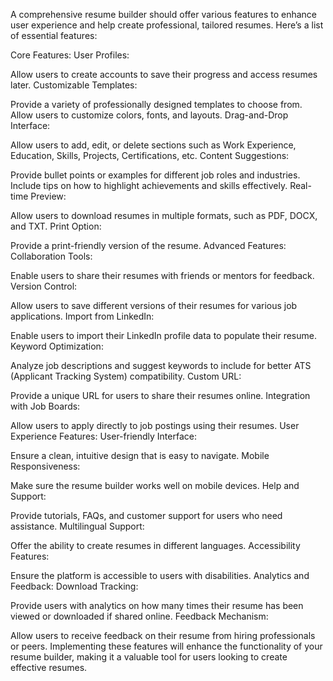 A comprehensive resume builder should offer various features to enhance user experience and help create professional, tailored resumes. Here’s a list of essential features:

Core Features:
User Profiles:

Allow users to create accounts to save their progress and access resumes later.
Customizable Templates:

Provide a variety of professionally designed templates to choose from.
Allow users to customize colors, fonts, and layouts.
Drag-and-Drop Interface:

<!-- Enable easy rearrangement of sections (e.g., Education, Experience) within the resume.
Section Management: -->

Allow users to add, edit, or delete sections such as Work Experience, Education, Skills, Projects, Certifications, etc.
Content Suggestions:

Provide bullet points or examples for different job roles and industries.
Include tips on how to highlight achievements and skills effectively.
Real-time Preview:

<!-- Display a real-time preview of the resume as users make changes.
Export Options: -->

Allow users to download resumes in multiple formats, such as PDF, DOCX, and TXT.
Print Option:

Provide a print-friendly version of the resume.
Advanced Features:
Collaboration Tools:

Enable users to share their resumes with friends or mentors for feedback.
Version Control:

Allow users to save different versions of their resumes for various job applications.
Import from LinkedIn:

Enable users to import their LinkedIn profile data to populate their resume.
Keyword Optimization:

Analyze job descriptions and suggest keywords to include for better ATS (Applicant Tracking System) compatibility.
Custom URL:

Provide a unique URL for users to share their resumes online.
Integration with Job Boards:

Allow users to apply directly to job postings using their resumes.
User Experience Features:
User-friendly Interface:

Ensure a clean, intuitive design that is easy to navigate.
Mobile Responsiveness:

Make sure the resume builder works well on mobile devices.
Help and Support:

Provide tutorials, FAQs, and customer support for users who need assistance.
Multilingual Support:

Offer the ability to create resumes in different languages.
Accessibility Features:

Ensure the platform is accessible to users with disabilities.
Analytics and Feedback:
Download Tracking:

Provide users with analytics on how many times their resume has been viewed or downloaded if shared online.
Feedback Mechanism:

Allow users to receive feedback on their resume from hiring professionals or peers.
Implementing these features will enhance the functionality of your resume builder, making it a valuable tool for users looking to create effective resumes.